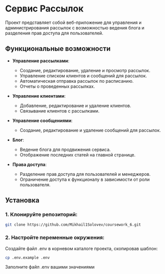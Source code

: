 # Сервис Рассылок

Проект представляет собой веб-приложение для управления и администрирования рассылок с возможностью ведения блога и разделения прав доступа для пользователей.

## Функциональные возможности

- **Управление рассылками**:
  - Создание, редактирование, удаление и просмотр рассылок.
  - Управление списком клиентов и сообщений для рассылок.
  - Автоматическая отправка рассылок по расписанию.
  - Отчеты о проведенных рассылках.

- **Управление клиентами**:
  - Добавление, редактирование и удаление клиентов.
  - Связывание клиентов с рассылками.

- **Управление сообщениями**:
  - Создание, редактирование и удаление сообщений для рассылок.

- **Блог**:
  - Ведение блога для продвижения сервиса.
  - Отображение последних статей на главной странице.

- **Права доступа**:
  - Разделение прав доступа для пользователей и менеджеров.
  - Ограничение доступа к функционалу в зависимости от роли пользователя.

## Установка

### 1. Клонируйте репозиторий:
   ```bash
   git clone https://github.com/Mikhail1Solovev/coursework_6.git
```
### 2. Настройте переменные окружения:
Создайте файл .env в корневом каталоге проекта, скопировав шаблон:

```bash
cp .env.example .env
```
Заполните файл .env вашими значениями